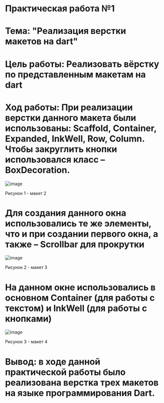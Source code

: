 # Практическая работа №1

# Тема: "Реализация верстки макетов на dart"

# Цель работы: Реализовать вёрстку по представленным макетам на dart

# Ход работы: При реализации верстки данного макета были использованы: Scaffold, Container, Expanded, InkWell, Row, Column. Чтобы закруглить кнопки использовался класс – BoxDecoration.
 ![image](https://user-images.githubusercontent.com/76443145/192104651-30b71daf-20dc-48c1-a4cc-ca163209fcbf.png)

Рисунок 1 - макет 2
# Для создания данного окна использовались те же элементы, что и при создании первого окна, а также – Scrollbar для прокрутки 
 
 ![image](https://user-images.githubusercontent.com/76443145/192104658-30dd3aa1-9a71-49b7-8c72-3a7e1963abd0.png)

Рисунок 2 - макет 3

# На данном окне использовались в основном Container (для работы с текстом) и InkWell (для работы с кнопками)
 
 ![image](https://user-images.githubusercontent.com/76443145/192104665-f9286f0a-72a2-4583-a734-b912d0d7c6ec.png)

Рисунок 3 - макет 4
# Вывод: в ходе данной практической работы было реализована верстка трех макетов на языке программирования Dart.

